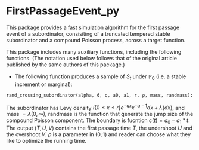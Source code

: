 # FirstPassageEvent_py
This package provides a fast simulation algorithm for the first passage event of a subordinator, consisiting of a truncated tempered stable subordinator and a compound Poisson process, across a target function. 


This package includes many auxiliary functions, including the following functions. (The notation used below follows that of the original article published by the same authors of this package.)

* The following function produces a sample of $S_t$ under $\mathbb{P}_0$ (i.e. a stable increment or marginal):
```python
rand_crossing_subordinator(alpha, ϑ, q, a0, a1, r, ρ, mass, randmass):
```
The subordinator has Levy density $I \lbrace 0 \leq x\leq r \rbrace e^{-qx}x^{-\alpha-1}dx+\lambda(dx)$, and mass $=\lambda(0,\infty)$, randmass is the function that generate the jump size of the compound Poisson component. The boundary is fucntion $c(t)=a_0-a_1*t$.
The output $(T,U,V)$ contains the first passage time $T$, the undershoot $U$ and the overshoot $V$.
$\rho$ is a parameter in $(0,1)$ and reader can choose what they like to optimize the running time.
